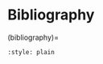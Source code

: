# Bibliography
(bibliography)=
```{bibliography}
:style: plain
```

<!--if we want to have all the paper references in here too, we should add `:all:` to the config here; you can see it in the commit history of this file-->